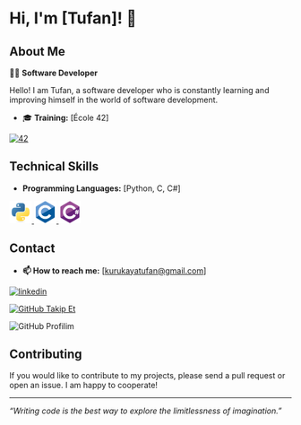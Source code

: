 # Hi, I'm [Tufan]! 👋

## About Me

👨‍💻 **Software Developer** 

Hello! I am Tufan, a software developer who is constantly learning and improving himself in the world of software development.

- 🎓 **Training:** [École 42]

<p align="left"><a href="https://profile.intra.42.fr/users/tkurukay" target="_blank" rel="noreferrer"> <img src="https://upload.wikimedia.org/wikipedia/commons/thumb/8/8d/42_Logo.svg/2048px-42_Logo.svg.png" alt="42" width="40" height="40"/> </a> </p>

## Technical Skills

- **Programming Languages:** [Python, C, C#]
<p align="left"> <a href="https://www.python.org" target="_blank" rel="noreferrer"> <img src="https://raw.githubusercontent.com/devicons/devicon/master/icons/python/python-original.svg" alt="python" width="40" height="40"/> </a> <a href="https://www.cprogramming.com/" target="_blank" rel="noreferrer"> <img src="https://raw.githubusercontent.com/devicons/devicon/master/icons/c/c-original.svg" alt="c" width="40" height="40"/> </a> <a href="https://www.w3schools.com/cs/" target="_blank" rel="noreferrer"> <img src="https://raw.githubusercontent.com/devicons/devicon/master/icons/csharp/csharp-original.svg" alt="csharp" width="40" height="40"/> </a></p>

## Contact

- **📫 How to reach me:** [kurukayatufan@gmail.com]
<p align="left"><a href="https://www.linkedin.com/in/tufan-kurukaya-a31a6729b/" target="_blank" rel="noreferrer"> <img src="https://upload.wikimedia.org/wikipedia/commons/thumb/c/ca/LinkedIn_logo_initials.png/640px-LinkedIn_logo_initials.png" alt="linkedin" width="40" height="40"/> </a> </p>

[![GitHub Takip Et](https://img.shields.io/github/followers/TufanKurukaya?label=Takip%20Et&style=social)](https://github.com/TufanKurukaya)

![GitHub Profilim](https://github-readme-stats.vercel.app/api?username=TufanKurukaya&show_icons=true&theme=radical)

## Contributing

If you would like to contribute to my projects, please send a pull request or open an issue. I am happy to cooperate!

---

_“Writing code is the best way to explore the limitlessness of imagination.”_

